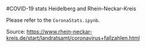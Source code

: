 #COVID-19 stats Heidelberg and Rhein-Neckar-Kreis

Please refer to the `CoronaStats.ipynb`.

Source: https://www.rhein-neckar-kreis.de/start/landratsamt/coronavirus+fallzahlen.html
